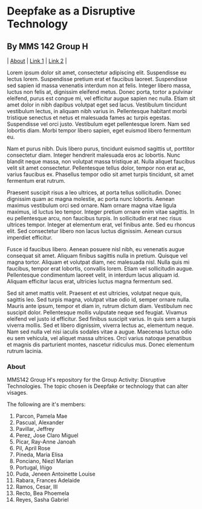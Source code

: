 # Deepfake as a Disruptive Technology
## By MMS 142 Group H

| [About](#about) | [Link 1]() | [Link 2]() |

Lorem ipsum dolor sit amet, consectetur adipiscing elit. Suspendisse eu lectus lorem. Suspendisse pretium erat et faucibus laoreet. Suspendisse sed sapien id massa venenatis interdum non at felis. Integer libero massa, luctus non felis at, dignissim eleifend metus. Donec porta, tortor a pulvinar eleifend, purus est congue mi, vel efficitur augue sapien nec nulla. Etiam sit amet dolor in nibh dapibus volutpat eget sed lacus. Vestibulum tincidunt vestibulum lectus, in aliquam nibh varius in. Pellentesque habitant morbi tristique senectus et netus et malesuada fames ac turpis egestas. Suspendisse vel orci justo. Vestibulum eget pellentesque lorem. Nam sed lobortis diam. Morbi tempor libero sapien, eget euismod libero fermentum eu.

Nam et purus nibh. Duis libero purus, tincidunt euismod sagittis ut, porttitor consectetur diam. Integer hendrerit malesuada eros ac lobortis. Nunc blandit neque massa, non volutpat massa tristique at. Nulla aliquet faucibus velit sit amet consectetur. Pellentesque tellus dolor, tempor non erat ac, varius faucibus ex. Phasellus tempor odio sit amet turpis tincidunt, sit amet fermentum erat rutrum.

Praesent suscipit risus a leo ultrices, at porta tellus sollicitudin. Donec dignissim quam ac magna molestie, ac porta nunc lobortis. Aenean maximus vestibulum orci sed ornare. Nam ornare magna vitae ligula maximus, id luctus leo tempor. Integer pretium ornare enim vitae sagittis. In eu pellentesque arcu, non faucibus turpis. In sollicitudin erat nec risus ultrices tempor. Integer at elementum erat, vel finibus ante. Sed eu rhoncus elit. Sed consectetur libero non lacus luctus dignissim. Aenean cursus imperdiet efficitur.

Fusce id faucibus libero. Aenean posuere nisl nibh, eu venenatis augue consequat sit amet. Aliquam finibus sagittis nulla in pretium. Quisque vel magna tortor. Aliquam et volutpat diam, nec malesuada nisl. Nulla quis mi faucibus, tempor erat lobortis, convallis lorem. Etiam vel sollicitudin augue. Pellentesque condimentum laoreet velit, in interdum lacus aliquam id. Aliquam efficitur lacus erat, ultricies luctus magna fermentum sed.

Sed sit amet mattis velit. Praesent et est ultricies, volutpat neque quis, sagittis leo. Sed turpis magna, volutpat vitae odio id, semper ornare nulla. Mauris ante ipsum, tempor et diam in, rutrum dictum diam. Vestibulum nec suscipit dolor. Pellentesque mollis vulputate neque sed feugiat. Vivamus eleifend vel justo id efficitur. Sed finibus suscipit varius. In quis sem a turpis viverra mollis. Sed et libero dignissim, viverra lectus ac, elementum neque. Nam sed nulla vel nisi iaculis sodales vitae a augue. Maecenas luctus odio eu sem vehicula, vel aliquet massa ultrices. Orci varius natoque penatibus et magnis dis parturient montes, nascetur ridiculus mus. Donec elementum rutrum lacinia.

### About

MMS142 Group H's repository for the Group Activity: Disruptive Technologies.
The topic chosen is Deepfake or technology that can alter visages.

The following are it's members:

1. Parcon, Pamela Mae
2.  Pascual, Alexander
3. Pavillar, Jeffrey
4. Perez, Jose Claro Miguel
5. Picar, Ray-Anne Janoah
6. Pil, April Rose
7. Pineda, Maria Elisa
8. Ponciano, Niezl Marian
9. Portugal, Iñigo
10. Puda, Jeneen Antoinette Louise
11. Rabara, Frances Adelaide
12. Ramos, Cesar, III
13. Recto, Bea Phoemela
14. Reyes, Sasha Gabriel

